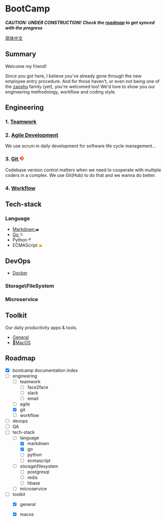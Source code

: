 # BootCamp 

__*CAUTION: UNDER CONSTRUCTION!*__
__*Check the [roadmap](#roadmap) to get synced with the progress*__

[简体中文](https://translate.google.com)

## Summary 

Welcome my friend! 

Since you got here, I believe you've already gone through the new employee entry procedure. And for those haven't, or even not being one of the
[zaoshu](https://zaoshu.io) family (yet), you're welcomed too! We'd love to show you our engineering methodology, workflow and coding style.

## Engineering 

### 1. [Teamwork](./engineering/teamwork.md)

### 2. [Agile Development](./engineering/agile.md)

We use scrum in daily development for software life cycle management...

### 3. [Git <img src="./engineering/img/git-icon-1788c.png" width="3%">](./engineering/git.md) 

Codebase version control matters when we need to cooperate with multiple coders in a complex. We use Git(Hub) to do that and we wanna do better. 

### 4. [Workflow](./engineering/workflow.md)

## Tech-stack

### Language

- [Markdown <img src="./tech_stack/markdown/img/identifier-208x128-solid.png" width="2%">](./tech_stack/markdown/index.md)
- [Go <img src="./tech_stack/go/img/gopher.png" width="2%">](./tech_stack/go/index.md)
- Python <img src="./tech_stack/python/img/python-logo.png" width="2%">
- ECMAScript <img src="./tech_stack/ecmascript/img/es-logo-1997.png" width="2%"> 

## DevOps

- [Docker](./tech_stack/devops/docker.md)

### Storage\FileSystem

### Microservice

## Toolkit

Our daily productivity apps & tools. 

- [General](./toolkit/general.md)
- [MacOS](./toolkit/macos.md)

## Roadmap

- [x] bootcamp documentation index
- [ ] engineering
    - [ ] teamwork
        - [ ] face2face
        - [ ] slack
        - [ ] email 
    - [ ] agile
    - [x] git
    - [ ] workflow
- [ ] devops
- [ ] QA 
- [ ] tech-stack
    - [ ] language
        - [x] markdown
        - [x] go
        - [ ] python
        - [ ] ecmascript
    - [ ] storage\filesystem
        - [ ] postgresql
        - [ ] redis
        - [ ] hbase
    - [ ] microservice
- [ ] toolkit 
    - [x] general
    - [x] macos

